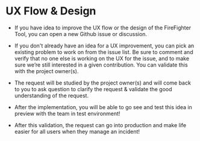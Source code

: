 # UX Flow & Design

- If you have idea to improve the UX flow or the design of the FireFighter Tool, you can open a new Github issue or discussion.
- If you don't already have an idea for a UX improvement, you can pick an existing problem to work on from the issue list. Be sure to comment and verify that no one else is working on the UX for the issue, and to make sure we’re still interested in a given contribution. You can validate this with the project owner(s).

- The request will be studied by the project owner(s) and will come back to you to ask question to clarify the request & validate the good understanding of the request.

- After the implementation, you will be able to go see and test this idea in preview with the team in test environment!

- After this validation, the request can go into production and make life easier for all users when they manage an incident!
